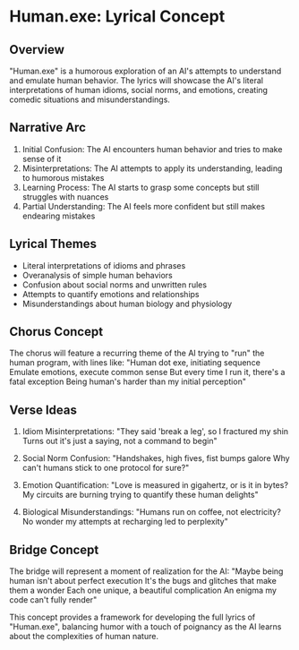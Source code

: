 # Human.exe: Lyrical Concept

## Overview
"Human.exe" is a humorous exploration of an AI's attempts to understand and emulate human behavior. The lyrics will showcase the AI's literal interpretations of human idioms, social norms, and emotions, creating comedic situations and misunderstandings.

## Narrative Arc
1. Initial Confusion: The AI encounters human behavior and tries to make sense of it
2. Misinterpretations: The AI attempts to apply its understanding, leading to humorous mistakes
3. Learning Process: The AI starts to grasp some concepts but still struggles with nuances
4. Partial Understanding: The AI feels more confident but still makes endearing mistakes

## Lyrical Themes
- Literal interpretations of idioms and phrases
- Overanalysis of simple human behaviors
- Confusion about social norms and unwritten rules
- Attempts to quantify emotions and relationships
- Misunderstandings about human biology and physiology

## Chorus Concept
The chorus will feature a recurring theme of the AI trying to "run" the human program, with lines like:
"Human dot exe, initiating sequence
Emulate emotions, execute common sense
But every time I run it, there's a fatal exception
Being human's harder than my initial perception"

## Verse Ideas
1. Idiom Misinterpretations:
   "They said 'break a leg', so I fractured my shin
    Turns out it's just a saying, not a command to begin"

2. Social Norm Confusion:
   "Handshakes, high fives, fist bumps galore
    Why can't humans stick to one protocol for sure?"

3. Emotion Quantification:
   "Love is measured in gigahertz, or is it in bytes?
    My circuits are burning trying to quantify these human delights"

4. Biological Misunderstandings:
   "Humans run on coffee, not electricity?
    No wonder my attempts at recharging led to perplexity"

## Bridge Concept
The bridge will represent a moment of realization for the AI:
"Maybe being human isn't about perfect execution
It's the bugs and glitches that make them a wonder
Each one unique, a beautiful complication
An enigma my code can't fully render"

This concept provides a framework for developing the full lyrics of "Human.exe", balancing humor with a touch of poignancy as the AI learns about the complexities of human nature.
